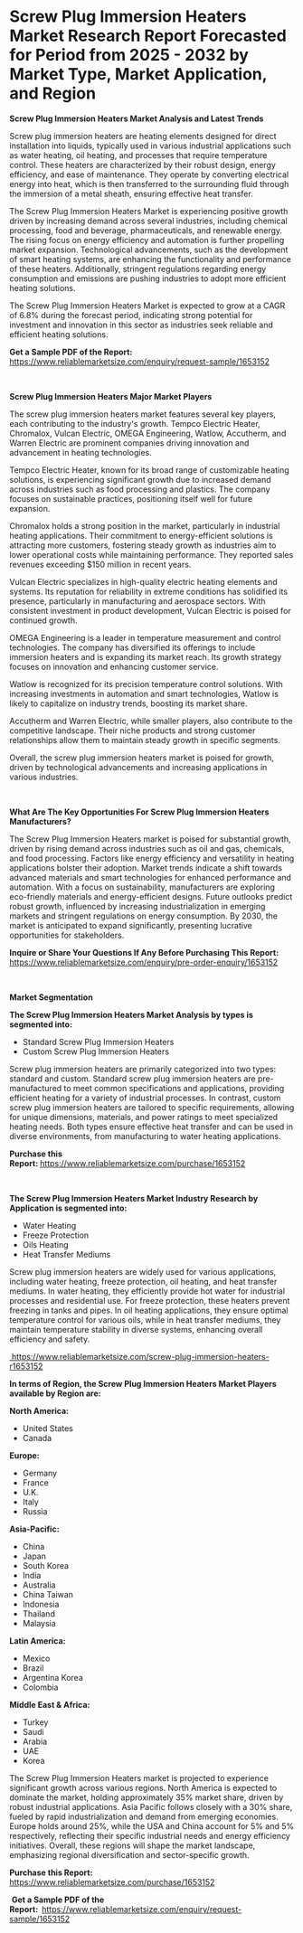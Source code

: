<p><h1>Screw Plug Immersion Heaters Market Research Report Forecasted for Period from 2025 -  2032 by Market Type, Market Application, and Region</h1></p><p><strong>Screw Plug Immersion Heaters Market Analysis and Latest Trends</strong></p>
<p><p>Screw plug immersion heaters are heating elements designed for direct installation into liquids, typically used in various industrial applications such as water heating, oil heating, and processes that require temperature control. These heaters are characterized by their robust design, energy efficiency, and ease of maintenance. They operate by converting electrical energy into heat, which is then transferred to the surrounding fluid through the immersion of a metal sheath, ensuring effective heat transfer.</p><p>The Screw Plug Immersion Heaters Market is experiencing positive growth driven by increasing demand across several industries, including chemical processing, food and beverage, pharmaceuticals, and renewable energy. The rising focus on energy efficiency and automation is further propelling market expansion. Technological advancements, such as the development of smart heating systems, are enhancing the functionality and performance of these heaters. Additionally, stringent regulations regarding energy consumption and emissions are pushing industries to adopt more efficient heating solutions. </p><p>The Screw Plug Immersion Heaters Market is expected to grow at a CAGR of 6.8% during the forecast period, indicating strong potential for investment and innovation in this sector as industries seek reliable and efficient heating solutions.</p></p>
<p><strong>Get a Sample PDF of the Report:&nbsp;</strong> <a href="https://www.reliablemarketsize.com/enquiry/request-sample/1653152?utm_campaign=3320&utm_medium=2&utm_source=Github&utm_content=ia&utm_term=16042025&utm_id=screw-plug-immersion-heaters">https://www.reliablemarketsize.com/enquiry/request-sample/1653152</a></p>
<p>&nbsp;</p>
<p><strong>Screw Plug Immersion Heaters Major Market Players</strong></p>
<p><p>The screw plug immersion heaters market features several key players, each contributing to the industry's growth. Tempco Electric Heater, Chromalox, Vulcan Electric, OMEGA Engineering, Watlow, Accutherm, and Warren Electric are prominent companies driving innovation and advancement in heating technologies.</p><p>Tempco Electric Heater, known for its broad range of customizable heating solutions, is experiencing significant growth due to increased demand across industries such as food processing and plastics. The company focuses on sustainable practices, positioning itself well for future expansion.</p><p>Chromalox holds a strong position in the market, particularly in industrial heating applications. Their commitment to energy-efficient solutions is attracting more customers, fostering steady growth as industries aim to lower operational costs while maintaining performance. They reported sales revenues exceeding $150 million in recent years.</p><p>Vulcan Electric specializes in high-quality electric heating elements and systems. Its reputation for reliability in extreme conditions has solidified its presence, particularly in manufacturing and aerospace sectors. With consistent investment in product development, Vulcan Electric is poised for continued growth.</p><p>OMEGA Engineering is a leader in temperature measurement and control technologies. The company has diversified its offerings to include immersion heaters and is expanding its market reach. Its growth strategy focuses on innovation and enhancing customer service.</p><p>Watlow is recognized for its precision temperature control solutions. With increasing investments in automation and smart technologies, Watlow is likely to capitalize on industry trends, boosting its market share.</p><p>Accutherm and Warren Electric, while smaller players, also contribute to the competitive landscape. Their niche products and strong customer relationships allow them to maintain steady growth in specific segments.</p><p>Overall, the screw plug immersion heaters market is poised for growth, driven by technological advancements and increasing applications in various industries.</p></p>
<p>&nbsp;</p>
<p><strong>What Are The Key Opportunities For Screw Plug Immersion Heaters Manufacturers?</strong></p>
<p><p>The Screw Plug Immersion Heaters market is poised for substantial growth, driven by rising demand across industries such as oil and gas, chemicals, and food processing. Factors like energy efficiency and versatility in heating applications bolster their adoption. Market trends indicate a shift towards advanced materials and smart technologies for enhanced performance and automation. With a focus on sustainability, manufacturers are exploring eco-friendly materials and energy-efficient designs. Future outlooks predict robust growth, influenced by increasing industrialization in emerging markets and stringent regulations on energy consumption. By 2030, the market is anticipated to expand significantly, presenting lucrative opportunities for stakeholders.</p></p>
<p><strong>Inquire or Share Your Questions If Any Before Purchasing This Report:</strong> <a href="https://www.reliablemarketsize.com/enquiry/pre-order-enquiry/1653152?utm_campaign=3320&utm_medium=2&utm_source=Github&utm_content=ia&utm_term=16042025&utm_id=screw-plug-immersion-heaters">https://www.reliablemarketsize.com/enquiry/pre-order-enquiry/1653152</a></p>
<p>&nbsp;</p>
<p><strong>Market Segmentation</strong></p>
<p><strong>The Screw Plug Immersion Heaters Market Analysis by types is segmented into:</strong></p>
<p><ul><li>Standard Screw Plug Immersion Heaters</li><li>Custom Screw Plug Immersion Heaters</li></ul></p>
<p><p>Screw plug immersion heaters are primarily categorized into two types: standard and custom. Standard screw plug immersion heaters are pre-manufactured to meet common specifications and applications, providing efficient heating for a variety of industrial processes. In contrast, custom screw plug immersion heaters are tailored to specific requirements, allowing for unique dimensions, materials, and power ratings to meet specialized heating needs. Both types ensure effective heat transfer and can be used in diverse environments, from manufacturing to water heating applications.</p></p>
<p><strong>Purchase this Report:&nbsp;</strong><a href="https://www.reliablemarketsize.com/purchase/1653152?utm_campaign=3320&utm_medium=2&utm_source=Github&utm_content=ia&utm_term=16042025&utm_id=screw-plug-immersion-heaters">https://www.reliablemarketsize.com/purchase/1653152</a></p>
<p>&nbsp;</p>
<p><strong>The Screw Plug Immersion Heaters Market Industry Research by Application is segmented into:</strong></p>
<p><ul><li>Water Heating</li><li>Freeze Protection</li><li>Oils Heating</li><li>Heat Transfer Mediums</li></ul></p>
<p><p>Screw plug immersion heaters are widely used for various applications, including water heating, freeze protection, oil heating, and heat transfer mediums. In water heating, they efficiently provide hot water for industrial processes and residential use. For freeze protection, these heaters prevent freezing in tanks and pipes. In oil heating applications, they ensure optimal temperature control for various oils, while in heat transfer mediums, they maintain temperature stability in diverse systems, enhancing overall efficiency and safety.</p></p>
<p><a href="https://www.reliablemarketsize.com/screw-plug-immersion-heaters-r1653152?utm_campaign=3320&utm_medium=2&utm_source=Github&utm_content=ia&utm_term=16042025&utm_id=screw-plug-immersion-heaters">&nbsp;https://www.reliablemarketsize.com/screw-plug-immersion-heaters-r1653152</a></p>
<p><strong>In terms of Region, the Screw Plug Immersion Heaters Market Players available by Region are:</strong></p>
<p>
    <p> <strong> North America: </strong>
        <ul>
            <li>United States</li>
            <li>Canada</li>
        </ul>
        </p> 
    <p> <strong> Europe: </strong>
        <ul>
            <li>Germany</li>
            <li>France</li>
            <li>U.K.</li>
            <li>Italy</li>
            <li>Russia</li>
        </ul>
        </p> 
    <p> <strong> Asia-Pacific: </strong>
        <ul>
            <li>China</li>
            <li>Japan</li>
            <li>South Korea</li>
            <li>India</li>
            <li>Australia</li>
            <li>China Taiwan</li>
            <li>Indonesia</li>
            <li>Thailand</li>
            <li>Malaysia</li>
        </ul>
        </p> 
    <p> <strong> Latin America: </strong>
        <ul>
            <li>Mexico</li>
            <li>Brazil</li>
            <li>Argentina Korea</li>
            <li>Colombia</li>
        </ul>
        </p> 
    <p> <strong> Middle East & Africa: </strong>
        <ul>
            <li>Turkey</li>
            <li>Saudi</li>
            <li>Arabia</li>
            <li>UAE</li>
            <li>Korea</li>
        </ul>
    </p>
    </p>
<p><p>The Screw Plug Immersion Heaters market is projected to experience significant growth across various regions. North America is expected to dominate the market, holding approximately 35% market share, driven by robust industrial applications. Asia Pacific follows closely with a 30% share, fueled by rapid industrialization and demand from emerging economies. Europe holds around 25%, while the USA and China account for 5% and 5% respectively, reflecting their specific industrial needs and energy efficiency initiatives. Overall, these regions will shape the market landscape, emphasizing regional diversification and sector-specific growth.</p></p>
<p><strong>Purchase this Report: </strong><a href="https://www.reliablemarketsize.com/purchase/1653152?utm_campaign=3320&utm_medium=2&utm_source=Github&utm_content=ia&utm_term=16042025&utm_id=screw-plug-immersion-heaters">https://www.reliablemarketsize.com/purchase/1653152</a></p>
<p>&nbsp;<strong>Get a Sample PDF of the Report:&nbsp;&nbsp;</strong><a href="https://www.reliablemarketsize.com/enquiry/request-sample/1653152?utm_campaign=3320&utm_medium=2&utm_source=Github&utm_content=ia&utm_term=16042025&utm_id=screw-plug-immersion-heaters">https://www.reliablemarketsize.com/enquiry/request-sample/1653152</a></p>
<p><strong></strong></p>
<p><p></p><p></p><p></p></p>